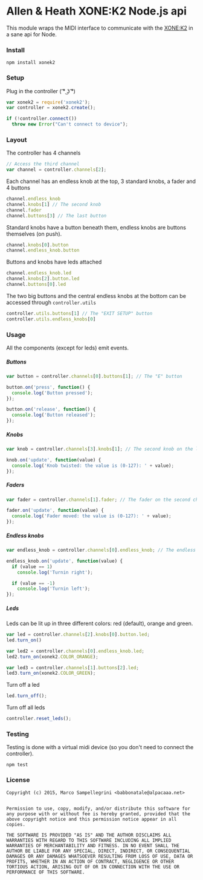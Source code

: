 

# Allen & Heath XONE:K2 Node.js api

This module wraps the MIDI interface to communicate with the [XONE:K2](http://www.allen-heath.com/ahproducts/xonek2/) in a sane api for Node.


### Install

`npm install xonek2`


### Setup

Plug in the controller ( ͡° ͜ʖ ͡°)

```javascript
var xonek2 = require('xonek2');
var controller = xonek2.create();

if (!controller.connect())
  throw new Error("Can't connect to device");
```


### Layout

The controller has 4 channels

```javascript
// Access the third channel
var channel = controller.channels[2];
```

Each channel has an endless knob at the top, 3 standard knobs, a fader and 4 buttons

```javascript
channel.endless_knob
channel.knobs[1] // The second knob
channel.fader
channel.buttons[3] // The last button
```

Standard knobs have a button beneath them, endless knobs are buttons themselves (on push).

```javascript
channel.knobs[0].button
channel.endless_knob.button
```

Buttons and knobs have leds attached

```javascript
channel.endless_knob.led
channel.knobs[2].button.led
channel.buttons[0].led
```

The two big buttons and the central endless knobs at the bottom can be accessed through `controller.utils`

```javascript
controller.utils.buttons[1] // The "EXIT SETUP" button
controller.utils.endless_knobs[0]
```


### Usage

All the components (except for leds) emit events.

##### Buttons

```javascript
var button = controller.channels[0].buttons[1]; // The "E" button

button.on('press', function() {
  console.log('Button pressed');
});

button.on('release', function() {
  console.log('Button released');
});
```

##### Knobs

```javascript
var knob = controller.channels[3].knobs[1]; // The second knob on the last channel

knob.on('update', function(value) {
  console.log('Knob twisted: the value is (0-127): ' + value);
});
```


##### Faders

```javascript
var fader = controller.channels[1].fader; // The fader on the second channel

fader.on('update', function(value) {
  console.log('Fader moved: the value is (0-127): ' + value);
});
```

##### Endless knobs

```javascript
var endless_knob = controller.channels[0].endless_knob; // The endless knob on the first channel

endless_knob.on('update', function(value) {
  if (value == 1)
    console.log('Turnin right');

  if (value == -1)
    console.log('Turnin left');
});
```

##### Leds

Leds can be lit up in three different colors: red (default), orange and green.

```javascript
var led = controller.channels[2].knobs[0].button.led;
led.turn_on()

var led2 = controller.channels[0].endless_knob.led;
led2.turn_on(xonek2.COLOR_ORANGE);

var led3 = controller.channels[1].buttons[2].led;
led3.turn_on(xonek2.COLOR_GREEN);
```

Turn off a led

```javascript
led.turn_off();
```

Turn off all leds

```javascript
controller.reset_leds();
```


### Testing

Testing is done with a virtual midi device (so you don't need to connect the controller).

`npm test`


### License

```
Copyright (c) 2015, Marco Sampellegrini <babbonatale@alpacaaa.net>


Permission to use, copy, modify, and/or distribute this software for any purpose with or without fee is hereby granted, provided that the above copyright notice and this permission notice appear in all copies.

THE SOFTWARE IS PROVIDED "AS IS" AND THE AUTHOR DISCLAIMS ALL WARRANTIES WITH REGARD TO THIS SOFTWARE INCLUDING ALL IMPLIED WARRANTIES OF MERCHANTABILITY AND FITNESS. IN NO EVENT SHALL THE AUTHOR BE LIABLE FOR ANY SPECIAL, DIRECT, INDIRECT, OR CONSEQUENTIAL DAMAGES OR ANY DAMAGES WHATSOEVER RESULTING FROM LOSS OF USE, DATA OR PROFITS, WHETHER IN AN ACTION OF CONTRACT, NEGLIGENCE OR OTHER TORTIOUS ACTION, ARISING OUT OF OR IN CONNECTION WITH THE USE OR PERFORMANCE OF THIS SOFTWARE.

```

